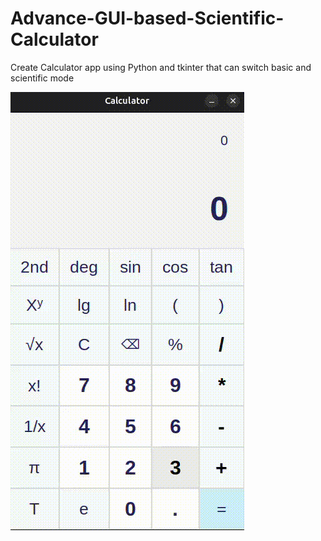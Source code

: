 # Advance-GUI-based-Scientific-Calculator

Create Calculator app using Python and tkinter that can switch basic and scientific mode

![Calculator App](/resource/Calculator.gif)
